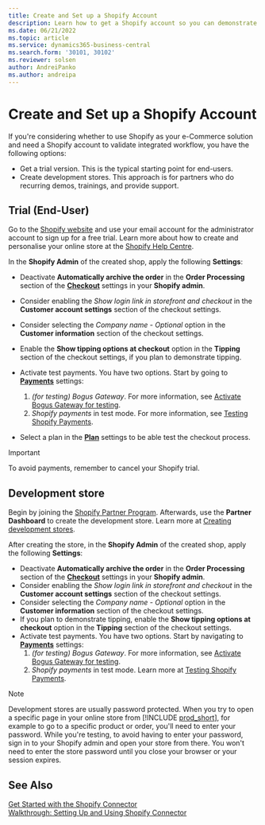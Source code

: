 ```yaml
---
title: Create and Set up a Shopify Account
description: Learn how to get a Shopify account so you can demonstrate the workflow for integrating Shopify and Business Central.
ms.date: 06/21/2022
ms.topic: article
ms.service: dynamics365-business-central
ms.search.form: '30101, 30102'
ms.reviewer: solsen
author: AndreiPanko
ms.author: andreipa
---
```


# <a name="create-and-set-up-a-shopify-account" />Create and Set up a Shopify Account

If you're considering whether to use Shopify as your e-Commerce solution and need a Shopify account to validate integrated workflow, you have the following options:

- Get a trial version. This is the typical starting point for end-users.  
- Create development stores. This approach is for partners who do recurring demos, trainings, and provide support.

## <a name="trial-end-user" />Trial (End-User)

Go to the [Shopify website](https://www.shopify.com) and use your email account for the administrator account to sign up for a free trial. Learn more about how to create and personalise your online store at the [Shopify Help Centre](https://help.shopify.com/).

In the **Shopify Admin** of the created shop, apply the following **Settings**:

- Deactivate **Automatically archive the order** in the **Order Processing** section of the [**Checkout**](https://www.shopify.com/admin/settings/checkout) settings in your **Shopify admin**.
- Consider enabling the *Show login link in storefront and checkout* in the **Customer account settings** section of the checkout settings.
- Consider selecting the *Company name - Optional* option in the **Customer information** section of the checkout settings.
- Enable the **Show tipping options at checkout** option in the **Tipping** section of the checkout settings, if you plan to demonstrate tipping.
- Activate test payments. You have two options. Start by going to [**Payments**](https://www.shopify.com/admin/settings/payments) settings:  
  1. *(for testing) Bogus Gateway*. For more information, see [Activate Bogus Gateway for testing](https://help.shopify.com/en/manual/checkout-settings/test-orders#place-a-test-order-by-simulating-a-transaction).
  2. *Shopify payments* in test mode. For more information, see [Testing Shopify Payments](https://help.shopify.com/en/manual/payments/shopify-payments/testing-shopify-payments).

- Select a plan in the [**Plan**](https://www.shopify.com/admin/settings/plan) settings to be able test the checkout process.

> [!Important]  
> To avoid payments, remember to cancel your Shopify trial.

## <a name="development-store" />Development store

Begin by joining the [Shopify Partner Program](https://help.shopify.com/partners/about). Afterwards, use the **Partner Dashboard** to create the development store. Learn more at [Creating development stores](https://help.shopify.com/partners/dashboard/managing-stores/development-stores).

After creating the store, in the **Shopify Admin** of the created shop, apply the following **Settings**:

- Deactivate **Automatically archive the order** in the **Order Processing** section of the [**Checkout**](https://www.shopify.com/admin/settings/checkout) settings in your **Shopify admin**.
- Consider enabling the *Show login link in storefront and checkout* in the **Customer account settings** section of the checkout settings.
- Consider selecting the *Company name - Optional* option in the **Customer information** section of the checkout settings.
- If you plan to demonstrate tipping, enable the **Show tipping options at checkout** option in the **Tipping** section of the checkout settings.
- Activate test payments. You have two options. Start by navigating to [**Payments**](https://www.shopify.com/admin/settings/payments) settings:  
  1. *(for testing) Bogus Gateway*. For more information, see [Activate Bogus Gateway for testing](https://help.shopify.com/en/manual/checkout-settings/test-orders#place-a-test-order-by-simulating-a-transaction).
  2. *Shopify payments* in test mode. Learn more at [Testing Shopify Payments](https://help.shopify.com/en/manual/payments/shopify-payments/testing-shopify-payments).

> [!Note]  
> Development stores are usually password protected. When you try to open a specific page in your online store from [!INCLUDE [prod_short](../includes/prod_short.md)], for example to go to a specific product or order, you'll need to enter your password. While you're testing, to avoid having to enter your password, sign in to your Shopify admin and open your store from there. You won't need to enter the store password until you close your browser or your session expires.  

## <a name="see-also" />See Also

[Get Started with the Shopify Connector](get-started.md)  
[Walkthrough: Setting Up and Using Shopify Connector](walkthrough-setting-up-and-using-shopify.md)
